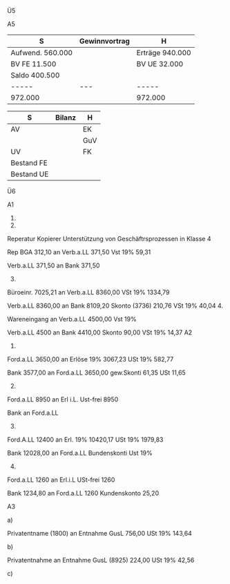 
Ü5

A5

S|Gewinnvortrag|H
-----|---|-----
Aufwend.  560.000 | | Erträge   940.000
BV FE      11.500 | | BV UE      32.000
Saldo     400.500 | | 
-----|---|-----
          972.000 | |           972.000

S|Bilanz|H
-----|---|-----
AV  | | EK
    | | GuV
UV  | | FK
Bestand FE | |
Bestand UE | | 

Ü6

A1

1.


2.

Reperatur Kopierer
Unterstützung von Geschäftrsprozessen in Klasse 4

Rep BGA 312,10      an Verb.a.LL  371,50
Vst 19% 59,31

Verb.a.LL 371,50    an Bank 371,50

3.

Büroeinr.   7025,21 an Verb.a.LL  8360,00
VSt 19%     1334,79

Verb.a.LL   8360,00 an Bank           8109,20
                       Skonto (3736)   210,76
                       VSt 19%          40,04
4.

Wareneingang    an Verb.a.LL  4500,00
Vst 19%         

Verb.a.LL   4500    an Bank     4410,00
                       Skonto     90,00
                       VSt 19%    14,37
A2

1.

Ford.a.LL   3650,00 an Erlöse 19%  3067,23
                       USt 19%      582,77

Bank        3577,00 an Ford.a.LL 3650,00
gew.Skonti    61,35
USt           11,65

2.

Ford.a.LL 8950 an Erl i.L. Ust-frei 8950

Bank an Ford.a.LL

3.

Ford.A.LL 12400 an Erl. 19% 10420,17
                   USt 19%   1979,83

Bank           12028,00 an Ford.a.LL
Bundenskonti
Ust 19%

4.

Ford.a.LL 1260 an Erl.i.L USt-frei 1260

Bank          1234,80 an Ford.a.LL 1260
Kundenskonto    25,20

A3

a) 

Privatentname (1800) an Entnahme GusL 756,00
                        USt 19% 143,64

b)

Privatentnahme an Entnahme GusL (8925) 224,00
                  USt 19%               42,56

c)

